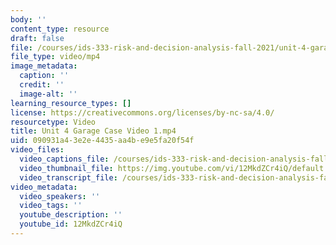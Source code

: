 ```yaml
---
body: ''
content_type: resource
draft: false
file: /courses/ids-333-risk-and-decision-analysis-fall-2021/unit-4-garage-case-video-1_360p_16_9.mp4
file_type: video/mp4
image_metadata:
  caption: ''
  credit: ''
  image-alt: ''
learning_resource_types: []
license: https://creativecommons.org/licenses/by-nc-sa/4.0/
resourcetype: Video
title: Unit 4 Garage Case Video 1.mp4
uid: 090931a4-3e2e-4435-aa4b-e9e5fa20f54f
video_files:
  video_captions_file: /courses/ids-333-risk-and-decision-analysis-fall-2021/1dr1wpd-Ou_67Av0UENvpzrEJhPLWrDzw_transcript.webvtt
  video_thumbnail_file: https://img.youtube.com/vi/12MkdZCr4iQ/default.jpg
  video_transcript_file: /courses/ids-333-risk-and-decision-analysis-fall-2021/1dr1wpd-Ou_67Av0UENvpzrEJhPLWrDzw_transcript.pdf
video_metadata:
  video_speakers: ''
  video_tags: ''
  youtube_description: ''
  youtube_id: 12MkdZCr4iQ
---
```

